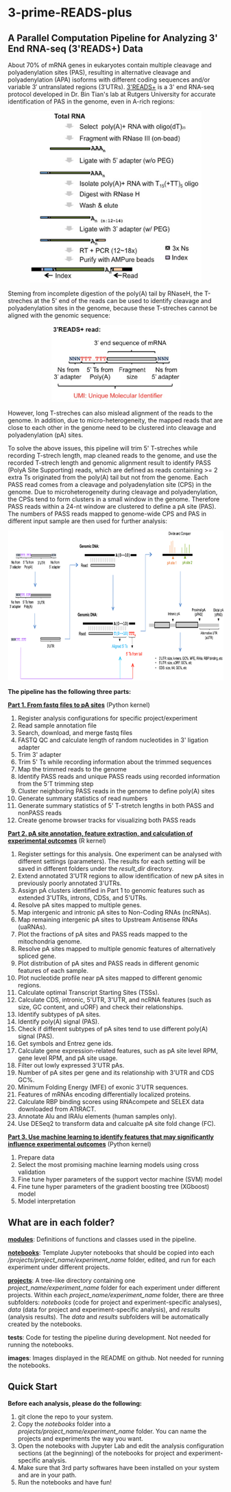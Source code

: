 # 3-prime-READS-plus
## A Parallel Computation Pipeline for Analyzing 3' End RNA-seq (3'READS+) Data 

About 70% of mRNA genes in eukaryotes contain multiple cleavage and polyadenylation sites (PAS), resulting in alternative cleavage and polyadenylation (APA) isoforms with different coding sequences and/or variable 3′ untranslated regions (3′UTRs). [3'READS+](https://www.ncbi.nlm.nih.gov/pmc/articles/PMC5029459/) is a 3' end RNA-seq protocol developed in Dr. Bin Tian's lab at Rutgers University for accurate identification of PAS in the genome, even in A-rich regions:

<p align="center">
  <img src="images/flowchart.jpg" width="400" height="400">
</p>

Steming from incomplete digestion of the poly(A) tail by RNaseH, the T-streches at the 5' end of the reads can be used to identify cleavage and polyadenylation sites in the genome, because these T-streches cannot be aligned with the genomic sequence:

<p align="center">
  <img src="images/read.jpg" width="300" height="180" class="center">
</p>

However, long T-streches can also mislead alignment of the reads to the genome. In addition, due to micro-heterogeneity, the mapped reads that are close to each other in the genome need to be clustered into cleavage and polyadenylation (pA) sites.

To solve the above issues, this pipeline will trim 5' T-streches while recording T-strech length, map cleaned reads to the genome, and use the recorded T-strech length and genomic alignment result to identify PASS (PolyA Site Supporting) reads, which are defined as reads containing >= 2 extra Ts originated from the poly(A) tail but not from the genome. Each PASS read comes from a cleavage and polyadenylation site (CPS) in the genome. Due to microheterogeneity during cleavage and polyadenylation, the CPSs tend to form clusters in a small window in the genome. Therefore PASS reads within a 24-nt window are clustered to define a pA site (PAS). The numbers of PASS reads mapped to genome-wide CPS and PAS in different input sample are then used for further analysis: 

<p align="center">
  <img src="images/pipeline.png" width="850" height="350" class="center">
</p>


**The pipeline has the following three parts:**

**[Part 1. From fastq files to pA sites](https://github.com/DinghaiZ/3-prime-READS-plus/blob/master/projects/project_1/experiment_1/notebooks/Part-1.ipynb)** (Python kernel) 
1. Register analysis configurations for specific project/experiment
2. Read sample annotation file
3. Search, download, and merge fastq files 
4. FASTQ QC and calculate length of random nucleotides in 3' ligation adapter
5. Trim 3' adapter
6. Trim 5' Ts while recording information about the trimmed sequences 
7. Map the trimmed reads to the genome 
8. Identify PASS reads and unique PASS reads using recorded information from the 5'T trimming step 
9. Cluster neighboring PASS reads in the genome to define poly(A) sites 
10. Generate summary statistics of read numbers 
11. Generate summary statistics of 5' T-stretch lengths in both PASS and nonPASS reads 
12. Create genome browser tracks for visualizing both PASS reads 

**[Part 2. pA site annotation, feature extraction, and calculation of experimental outcomes](https://github.com/DinghaiZ/3-prime-READS-plus/blob/master/projects/project_1/experiment_1/notebooks/Part-2.ipynb)** (R kernel) 
1. Register settings for this analysis. One experiment can be analysed with different settings (parameters). The results for each setting will be saved in different folders under the *result_dir* directory. 
2. Extend annotated 3'UTR regions to allow identification of new pA sites in previously poorly annotated 3'UTRs. 
3. Assign pA clusters identified in Part 1 to genomic features such as extended 3'UTRs, introns, CDSs, and 5'UTRs.
4. Resolve pA sites mapped to multiple genes.
5. Map intergenic and intronic pA sites to Non-Coding RNAs (ncRNAs).
6. Map remaining intergenic pA sites to Upstream Antisense RNAs (uaRNAs).
7. Plot the fractions of pA sites and PASS reads mapped to the mitochondria genome.
8. Resolve pA sites mapped to multiple genomic features of alternatively spliced gene.
9. Plot distribution of pA sites and PASS reads in different genomic features of each sample.
10. Plot nucleotide profile near pA sites mapped to different genomic regions.
11. Calculate optimal Transcript Starting Sites (TSSs).
12. Calculate CDS, intronic, 5'UTR, 3'UTR, and ncRNA features (such as size, GC content, and uORF) and check their relationships.
13. Identify subtypes of pA sites.
14. Identify poly(A) signal (PAS).
15. Check if different subtypes of pA sites tend to use different poly(A) signal (PAS).
16. Get symbols and Entrez gene ids.
17. Calculate gene expression-related features, such as pA site level RPM, gene level RPM, and pA site usage.
18. Filter out lowly expressed 3'UTR pAs.
19. Number of pA sites per gene and its relationship with 3'UTR and CDS GC%.
20. Minimum Folding Energy (MFE) of exonic 3'UTR sequences.
21. Features of mRNAs encoding differentially localized proteins.
22. Calculate RBP binding scores using RNAcompete and SELEX data downloaded from ATtRACT.
23. Annotate Alu and IRAlu elements (human samples only).
24. Use DESeq2 to transform data and calcualte pA site fold change (FC).

**[Part 3. Use machine learning to identify features that may significantly influence experimental outcomes](https://github.com/DinghaiZ/3-prime-READS-plus/blob/master/projects/project_1/experiment_1/notebooks/Part-3.ipynb)** (Python kernel) 
1. Prepare data
2. Select the most promising machine learning models using cross validation
3. Fine tune hyper parameters of the support vector machine (SVM) model
4. Fine tune hyper parameters of the gradient boosting tree (XGboost) model
5. Model interpretation



## What are in each folder?

**[modules](https://github.com/DinghaiZ/3-prime-READS-plus/tree/master/modules)**: Definitions of functions and classes used in the pipeline.

**[notebooks](https://github.com/DinghaiZ/3-prime-READS-plus/tree/master/notebooks)**: Template Jupyter notebooks that should be copied into each */projects/project_name/experiment_name* folder, edited, and run for each experiment under different projects.

**[projects](https://github.com/DinghaiZ/3-prime-READS-plus/tree/master/projects)**: A tree-like directory containing one *project_name/experiment_name* folder for each experiment under different projects. Within each *project_name/experiment_name* folder, there are three subfolders: *notebooks* (code for project and experiment-specific analyses), *data* (data for project and experiment-specific analysis), and *results* (analysis results). The *data* and *results* subfolders will be automatically created by the notebooks. 

**tests**: Code for testing the pipeline during development. Not needed for running the notebooks.

**images**: Images displayed in the README on github. Not needed for running the notebooks.



## Quick Start

**Before each analysis, please do the following:**
1. git clone the repo to your system.
2. Copy the *notebooks* folder into a *projects/project_name/experiment_name* folder. You can name the projects and experiments the way you want.
3. Open the notebooks with Jupyter Lab and edit the analysis configuration sections (at the beginning) of the notebooks for project and experiment-specific analysis.
4. Make sure that 3rd party softwares have been installed on your system and are in your path.
5. Run the notebooks and have fun!




